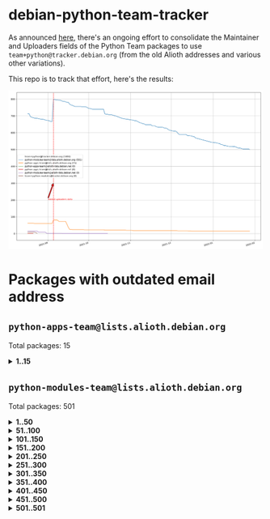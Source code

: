 # debian-python-team-tracker



As announced [here](https://lists.debian.org/debian-python/2021/08/msg00006.html), there's an ongoing effort to consolidate the Maintainer and Uploaders fields of the Python Team packages to use `team+python@tracker.debian.org` (from the old Alioth addresses and various other variations).



This repo is to track that effort, here's the results:



![Python team emails](images/python_team_emails.svg)


# Packages with outdated email address

## `python-apps-team@lists.alioth.debian.org`
Total packages: 15
<details>
<summary><b>1..15</b></summary>


| # | Package | Version |
| --- | --- | --- |
| 1 | [ctop](https://tracker.debian.org/ctop) | 1.0.0-2.1 |
| 2 | [db2twitter](https://tracker.debian.org/db2twitter) | 0.6-1.1 |
| 3 | [dodgy](https://tracker.debian.org/dodgy) | 0.1.9-3 |
| 4 | [etm](https://tracker.debian.org/etm) | 3.2.30-1.1 |
| 5 | [firmware-microbit-micropython](https://tracker.debian.org/firmware-microbit-micropython) | 1.0.1-2 |
| 6 | [freealchemist](https://tracker.debian.org/freealchemist) | 0.5-1.1 |
| 7 | [kanboard-cli](https://tracker.debian.org/kanboard-cli) | 0.0.2-1.1 |
| 8 | [lightyears](https://tracker.debian.org/lightyears) | 1.4-2 |
| 9 | [pipenv](https://tracker.debian.org/pipenv) | 11.9.0-1.1 |
| 10 | [prospector](https://tracker.debian.org/prospector) | 1.1.7-2 |
| 11 | [pybik](https://tracker.debian.org/pybik) | 3.0-3.1 |
| 12 | [retweet](https://tracker.debian.org/retweet) | 0.10-1.1 |
| 13 | [sen](https://tracker.debian.org/sen) | 0.6.1-0.1 |
| 14 | [sinntp](https://tracker.debian.org/sinntp) | 1.6-1.2 |
| 15 | [smem](https://tracker.debian.org/smem) | 1.5-1.1 |
</details>

## `python-modules-team@lists.alioth.debian.org`
Total packages: 501
<details>
<summary><b>1..50</b></summary>


| # | Package | Version |
| --- | --- | --- |
| 1 | [anorack](https://tracker.debian.org/anorack) | 0.2.7-1 |
| 2 | [anosql](https://tracker.debian.org/anosql) | 1.0.1-1 |
| 3 | [asn1crypto](https://tracker.debian.org/asn1crypto) | 1.4.0-1 |
| 4 | [astral](https://tracker.debian.org/astral) | 1.6.1-2 |
| 5 | [authres](https://tracker.debian.org/authres) | 1.2.0-2 |
| 6 | [automat](https://tracker.debian.org/automat) | 20.2.0-1 |
| 7 | [azure-cosmos-table-python](https://tracker.debian.org/azure-cosmos-table-python) | 1.0.5+git20191025-5 |
| 8 | [bdist-nsi](https://tracker.debian.org/bdist-nsi) | 0.1.5-2 |
| 9 | [bernhard](https://tracker.debian.org/bernhard) | 0.2.6-2 |
| 10 | [betamax](https://tracker.debian.org/betamax) | 0.8.1-2 |
| 11 | [bibtexparser](https://tracker.debian.org/bibtexparser) | 1.1.0+ds-3 |
| 12 | [binaryornot](https://tracker.debian.org/binaryornot) | 0.4.4+dfsg-4 |
| 13 | [bitstruct](https://tracker.debian.org/bitstruct) | 8.9.0-1 |
| 14 | [case](https://tracker.debian.org/case) | 1.5.3+dfsg-3 |
| 15 | [cerealizer](https://tracker.debian.org/cerealizer) | 0.8.1-3 |
| 16 | [chardet](https://tracker.debian.org/chardet) | 4.0.0-1 |
| 17 | [chargebee-python](https://tracker.debian.org/chargebee-python) | 1.6.6-1 |
| 18 | [codicefiscale](https://tracker.debian.org/codicefiscale) | 0.9+ds0-2 |
| 19 | [colorclass](https://tracker.debian.org/colorclass) | 2.2.0-2.2 |
| 20 | [colorspacious](https://tracker.debian.org/colorspacious) | 1.1.2-2 |
| 21 | [commonmark](https://tracker.debian.org/commonmark) | 0.9.1-3 |
| 22 | [constantly](https://tracker.debian.org/constantly) | 15.1.0-2 |
| 23 | [contextlib2](https://tracker.debian.org/contextlib2) | 0.6.0.post1-1 |
| 24 | [cookiecutter](https://tracker.debian.org/cookiecutter) | 1.7.3-1 |
| 25 | [coreapi](https://tracker.debian.org/coreapi) | 2.3.3-4 |
| 26 | [coreschema](https://tracker.debian.org/coreschema) | 0.0.4-3 |
| 27 | [cov-core](https://tracker.debian.org/cov-core) | 1.15.0-3 |
| 28 | [cppy](https://tracker.debian.org/cppy) | 1.1.0-2 |
| 29 | [cram](https://tracker.debian.org/cram) | 0.7-4 |
| 30 | [cssutils](https://tracker.debian.org/cssutils) | 1.0.2-3 |
| 31 | [d2to1](https://tracker.debian.org/d2to1) | 0.2.12-2 |
| 32 | [debiancontributors](https://tracker.debian.org/debiancontributors) | 0.7.8-2 |
| 33 | [devpi-common](https://tracker.debian.org/devpi-common) | 3.2.2-1.1 |
| 34 | [django-ajax-selects](https://tracker.debian.org/django-ajax-selects) | 1.7.0-3 |
| 35 | [django-bitfield](https://tracker.debian.org/django-bitfield) | 1.9.6-2 |
| 36 | [django-dirtyfields](https://tracker.debian.org/django-dirtyfields) | 1.3.1-2 |
| 37 | [django-environ](https://tracker.debian.org/django-environ) | 0.4.4-2 |
| 38 | [django-filter](https://tracker.debian.org/django-filter) | 2.4.0-1 |
| 39 | [django-hvad](https://tracker.debian.org/django-hvad) | 1.8.0-1.1 |
| 40 | [django-js-reverse](https://tracker.debian.org/django-js-reverse) | 0.7.3-1.1 |
| 41 | [django-macaddress](https://tracker.debian.org/django-macaddress) | 1.5.0-2 |
| 42 | [django-memoize](https://tracker.debian.org/django-memoize) | 2.2.0+dfsg-1 |
| 43 | [django-nose](https://tracker.debian.org/django-nose) | 1.4.6-2.1 |
| 44 | [django-notification](https://tracker.debian.org/django-notification) | 1.2.0-3 |
| 45 | [django-pagination](https://tracker.debian.org/django-pagination) | 1.0.7-4 |
| 46 | [django-paintstore](https://tracker.debian.org/django-paintstore) | 0.2-4 |
| 47 | [django-picklefield](https://tracker.debian.org/django-picklefield) | 3.0.1-1 |
| 48 | [django-pipeline](https://tracker.debian.org/django-pipeline) | 1.6.14-3 |
| 49 | [django-recurrence](https://tracker.debian.org/django-recurrence) | 1.10.3-1 |
| 50 | [django-simple-redis-admin](https://tracker.debian.org/django-simple-redis-admin) | 1.4.0-2 |
</details>
<details>
<summary><b>51..100</b></summary>

| # | Package | Version |
| --- | --- | --- |
| 51 | [django-stronghold](https://tracker.debian.org/django-stronghold) | 0.3.0+debian-2 |
| 52 | [django-webpack-loader](https://tracker.debian.org/django-webpack-loader) | 0.6.0-2 |
| 53 | [django-wkhtmltopdf](https://tracker.debian.org/django-wkhtmltopdf) | 3.3.0-1 |
| 54 | [django-xmlrpc](https://tracker.debian.org/django-xmlrpc) | 0.1.8-2 |
| 55 | [djangorestframework-api-key](https://tracker.debian.org/djangorestframework-api-key) | 2.0.0-2 |
| 56 | [dkimpy](https://tracker.debian.org/dkimpy) | 1.0.5-1 |
| 57 | [dnsdiag](https://tracker.debian.org/dnsdiag) | 2.0.2-1 |
| 58 | [dockerpty](https://tracker.debian.org/dockerpty) | 0.4.1-2 |
| 59 | [dominate](https://tracker.debian.org/dominate) | 2.3.1-2 |
| 60 | [drf-generators](https://tracker.debian.org/drf-generators) | 0.5.0-1 |
| 61 | [elasticsearch-curator](https://tracker.debian.org/elasticsearch-curator) | 5.8.1-1 |
| 62 | [enum34](https://tracker.debian.org/enum34) | 1.1.6-4 |
| 63 | [enzyme](https://tracker.debian.org/enzyme) | 0.4.1-2 |
| 64 | [exam](https://tracker.debian.org/exam) | 0.10.5-3 |
| 65 | [factory-boy](https://tracker.debian.org/factory-boy) | 2.11.1-3 |
| 66 | [faker](https://tracker.debian.org/faker) | 0.9.3-0.1 |
| 67 | [fakesleep](https://tracker.debian.org/fakesleep) | 0.1-2 |
| 68 | [fastchunking](https://tracker.debian.org/fastchunking) | 0.0.3-2 |
| 69 | [feedgenerator](https://tracker.debian.org/feedgenerator) | 1.9-2 |
| 70 | [flake8-polyfill](https://tracker.debian.org/flake8-polyfill) | 1.0.2-2 |
| 71 | [flask-api](https://tracker.debian.org/flask-api) | 1.1+dfsg-1.1 |
| 72 | [flask-babelex](https://tracker.debian.org/flask-babelex) | 0.9.4-1 |
| 73 | [flask-bcrypt](https://tracker.debian.org/flask-bcrypt) | 0.7.1-2 |
| 74 | [flask-compress](https://tracker.debian.org/flask-compress) | 1.4.0-3 |
| 75 | [flask-gravatar](https://tracker.debian.org/flask-gravatar) | 0.4.2-2 |
| 76 | [flask-htmlmin](https://tracker.debian.org/flask-htmlmin) | 1.3.2-2 |
| 77 | [flask-ldapconn](https://tracker.debian.org/flask-ldapconn) | 0.7.2-1.1 |
| 78 | [flask-limiter](https://tracker.debian.org/flask-limiter) | 1.0.1-2 |
| 79 | [flask-mail](https://tracker.debian.org/flask-mail) | 0.9.1+dfsg1-1.1 |
| 80 | [flask-mongoengine](https://tracker.debian.org/flask-mongoengine) | 0.9.3-4 |
| 81 | [flask-multistatic](https://tracker.debian.org/flask-multistatic) | 1.0-2 |
| 82 | [flask-script](https://tracker.debian.org/flask-script) | 2.0.6-2 |
| 83 | [flask-silk](https://tracker.debian.org/flask-silk) | 0.2-18 |
| 84 | [flask-wtf](https://tracker.debian.org/flask-wtf) | 0.14.3-1 |
| 85 | [flufl.enum](https://tracker.debian.org/flufl.enum) | 4.1.1-3 |
| 86 | [flufl.i18n](https://tracker.debian.org/flufl.i18n) | 3.0.1-1 |
| 87 | [flufl.lock](https://tracker.debian.org/flufl.lock) | 5.0.1-1 |
| 88 | [flufl.password](https://tracker.debian.org/flufl.password) | 1.3-3 |
| 89 | [flufl.testing](https://tracker.debian.org/flufl.testing) | 0.7-2 |
| 90 | [gerritlib](https://tracker.debian.org/gerritlib) | 0.8.0-2 |
| 91 | [gmplot](https://tracker.debian.org/gmplot) | 1.2.0-2 |
| 92 | [gtextfsm](https://tracker.debian.org/gtextfsm) | 1.1.0-2 |
| 93 | [gtts](https://tracker.debian.org/gtts) | 2.0.3-1 |
| 94 | [gtts-token](https://tracker.debian.org/gtts-token) | 1.1.3-1 |
| 95 | [guzzle-sphinx-theme](https://tracker.debian.org/guzzle-sphinx-theme) | 0.7.11-5 |
| 96 | [hachoir](https://tracker.debian.org/hachoir) | 3.1.0+dfsg-3 |
| 97 | [haproxy-log-analysis](https://tracker.debian.org/haproxy-log-analysis) | 2.0~b0-2 |
| 98 | [heapdict](https://tracker.debian.org/heapdict) | 1.0.1-1 |
| 99 | [hiro](https://tracker.debian.org/hiro) | 0.5-2 |
| 100 | [hypothesis-auto](https://tracker.debian.org/hypothesis-auto) | 1.1.4-2 |
</details>
<details>
<summary><b>101..150</b></summary>

| # | Package | Version |
| --- | --- | --- |
| 101 | [importmagic](https://tracker.debian.org/importmagic) | 0.1.7-2 |
| 102 | [inflection](https://tracker.debian.org/inflection) | 0.3.1-2 |
| 103 | [json-tricks](https://tracker.debian.org/json-tricks) | 3.11.0-2 |
| 104 | [jsonhyperschema-codec](https://tracker.debian.org/jsonhyperschema-codec) | 1.0.3-2 |
| 105 | [junos-eznc](https://tracker.debian.org/junos-eznc) | 2.1.7-3 |
| 106 | [jupyter-sphinx-theme](https://tracker.debian.org/jupyter-sphinx-theme) | 0.0.6+ds1-10 |
| 107 | [kitchen](https://tracker.debian.org/kitchen) | 1.2.6-2 |
| 108 | [kivy](https://tracker.debian.org/kivy) | 1.11.0-2 |
| 109 | [lazr.delegates](https://tracker.debian.org/lazr.delegates) | 2.0.3-2 |
| 110 | [lazr.smtptest](https://tracker.debian.org/lazr.smtptest) | 2.0.3-2 |
| 111 | [lexicon](https://tracker.debian.org/lexicon) | 3.3.17-1 |
| 112 | [libthumbor](https://tracker.debian.org/libthumbor) | 1.3.3-2 |
| 113 | [logilab-constraint](https://tracker.debian.org/logilab-constraint) | 0.6.0-2 |
| 114 | [mako](https://tracker.debian.org/mako) | 1.1.3+ds1-2 |
| 115 | [manuel](https://tracker.debian.org/manuel) | 1.10.1-2 |
| 116 | [mercurial-extension-utils](https://tracker.debian.org/mercurial-extension-utils) | 1.5.1-3 |
| 117 | [mercurial-keyring](https://tracker.debian.org/mercurial-keyring) | 1.3.1-3 |
| 118 | [milksnake](https://tracker.debian.org/milksnake) | 0.1.5-1 |
| 119 | [mimerender](https://tracker.debian.org/mimerender) | 0.6.0-2 |
| 120 | [mmllib](https://tracker.debian.org/mmllib) | 0.3.0.post1-2 |
| 121 | [mockldap](https://tracker.debian.org/mockldap) | 0.3.0-4 |
| 122 | [modernize](https://tracker.debian.org/modernize) | 0.7-2 |
| 123 | [moksha.common](https://tracker.debian.org/moksha.common) | 1.2.5-4 |
| 124 | [mrtparse](https://tracker.debian.org/mrtparse) | 1.6-2 |
| 125 | [musicbrainzngs](https://tracker.debian.org/musicbrainzngs) | 0.7.1-2 |
| 126 | [mutagen](https://tracker.debian.org/mutagen) | 1.45.1-2 |
| 127 | [mwic](https://tracker.debian.org/mwic) | 0.7.8-1 |
| 128 | [mysql-connector-python](https://tracker.debian.org/mysql-connector-python) | 8.0.15-2 |
| 129 | [nb2plots](https://tracker.debian.org/nb2plots) | 0.6-2 |
| 130 | [netmiko](https://tracker.debian.org/netmiko) | 2.4.2-1 |
| 131 | [networkx](https://tracker.debian.org/networkx) | 2.5+ds-2 |
| 132 | [nose2](https://tracker.debian.org/nose2) | 0.9.2-1 |
| 133 | [nose2-cov](https://tracker.debian.org/nose2-cov) | 1.0a4-3 |
| 134 | [ntplib](https://tracker.debian.org/ntplib) | 0.3.3-2 |
| 135 | [numpy-stl](https://tracker.debian.org/numpy-stl) | 2.9.0-1 |
| 136 | [numpydoc](https://tracker.debian.org/numpydoc) | 1.1.0-3 |
| 137 | [obsub](https://tracker.debian.org/obsub) | 0.2-4 |
| 138 | [okasha](https://tracker.debian.org/okasha) | 0.2.4-4 |
| 139 | [overpass](https://tracker.debian.org/overpass) | 0.7-1 |
| 140 | [pastescript](https://tracker.debian.org/pastescript) | 2.0.2-4 |
| 141 | [pep8](https://tracker.debian.org/pep8) | 1.7.1-9 |
| 142 | [pep8-naming](https://tracker.debian.org/pep8-naming) | 0.10.0-1 |
| 143 | [pg8000](https://tracker.debian.org/pg8000) | 1.10.6-2 |
| 144 | [pidcat](https://tracker.debian.org/pidcat) | 2.1.0-4 |
| 145 | [pilkit](https://tracker.debian.org/pilkit) | 2.0-3 |
| 146 | [plastex](https://tracker.debian.org/plastex) | 2.1-2 |
| 147 | [portio](https://tracker.debian.org/portio) | 0.5-4 |
| 148 | [power](https://tracker.debian.org/power) | 1.4+dfsg-4 |
| 149 | [pprintpp](https://tracker.debian.org/pprintpp) | 0.4.0-2 |
| 150 | [preggy](https://tracker.debian.org/preggy) | 1.4.4-1 |
</details>
<details>
<summary><b>151..200</b></summary>

| # | Package | Version |
| --- | --- | --- |
| 151 | [ptable](https://tracker.debian.org/ptable) | 0.9.2-2 |
| 152 | [py-radix](https://tracker.debian.org/py-radix) | 0.10.0-3 |
| 153 | [py3dns](https://tracker.debian.org/py3dns) | 3.2.1-1 |
| 154 | [pyasn1](https://tracker.debian.org/pyasn1) | 0.4.8-1 |
| 155 | [pybindgen](https://tracker.debian.org/pybindgen) | 0.20.0+dfsg1-2 |
| 156 | [pycallgraph](https://tracker.debian.org/pycallgraph) | 1.1.3-1.2 |
| 157 | [pyclamd](https://tracker.debian.org/pyclamd) | 0.4.0-2 |
| 158 | [pycodestyle](https://tracker.debian.org/pycodestyle) | 2.6.0-1 |
| 159 | [pycxx](https://tracker.debian.org/pycxx) | 7.1.4-0.2 |
| 160 | [pydbus](https://tracker.debian.org/pydbus) | 0.6.0-4 |
| 161 | [pydenticon](https://tracker.debian.org/pydenticon) | 0.3.1-2 |
| 162 | [pydispatcher](https://tracker.debian.org/pydispatcher) | 2.0.5-2 |
| 163 | [pydle](https://tracker.debian.org/pydle) | 0.9.4-2 |
| 164 | [pyeapi](https://tracker.debian.org/pyeapi) | 0.8.1-2 |
| 165 | [pyee](https://tracker.debian.org/pyee) | 7.0.2-1 |
| 166 | [pyenchant](https://tracker.debian.org/pyenchant) | 3.2.0-1 |
| 167 | [pyfg](https://tracker.debian.org/pyfg) | 0.50-2 |
| 168 | [pyfiglet](https://tracker.debian.org/pyfiglet) | 0.8.0+dfsg-1 |
| 169 | [pyfribidi](https://tracker.debian.org/pyfribidi) | 0.12.0+repack-7 |
| 170 | [pygeoif](https://tracker.debian.org/pygeoif) | 0.7-2 |
| 171 | [pygtail](https://tracker.debian.org/pygtail) | 0.6.1-2 |
| 172 | [pygtkspellcheck](https://tracker.debian.org/pygtkspellcheck) | 4.0.5-2 |
| 173 | [pyinotify](https://tracker.debian.org/pyinotify) | 0.9.6-1.3 |
| 174 | [pyiosxr](https://tracker.debian.org/pyiosxr) | 0.52-1.1 |
| 175 | [pyjavaproperties](https://tracker.debian.org/pyjavaproperties) | 0.7-2 |
| 176 | [pyjokes](https://tracker.debian.org/pyjokes) | 0.5.0-3 |
| 177 | [pykcs11](https://tracker.debian.org/pykcs11) | 1.5.10-1 |
| 178 | [pylama](https://tracker.debian.org/pylama) | 7.4.3-3 |
| 179 | [pylibmc](https://tracker.debian.org/pylibmc) | 1.5.2-3 |
| 180 | [pylint-celery](https://tracker.debian.org/pylint-celery) | 0.3-5 |
| 181 | [pylint-common](https://tracker.debian.org/pylint-common) | 0.2.5-4 |
| 182 | [pylint-django](https://tracker.debian.org/pylint-django) | 2.0.13-1 |
| 183 | [pylint-flask](https://tracker.debian.org/pylint-flask) | 0.5-4 |
| 184 | [pylint-plugin-utils](https://tracker.debian.org/pylint-plugin-utils) | 0.6-1 |
| 185 | [pymacs](https://tracker.debian.org/pymacs) | 0.25-3 |
| 186 | [pymodbus](https://tracker.debian.org/pymodbus) | 2.1.0+dfsg-2 |
| 187 | [pynag](https://tracker.debian.org/pynag) | 1.1.2+dfsg-2 |
| 188 | [pynliner](https://tracker.debian.org/pynliner) | 0.8.0-2 |
| 189 | [pyopengl](https://tracker.debian.org/pyopengl) | 3.1.5+dfsg-1 |
| 190 | [pyparsing](https://tracker.debian.org/pyparsing) | 2.4.7-1 |
| 191 | [pyprind](https://tracker.debian.org/pyprind) | 2.11.2-2 |
| 192 | [pyquery](https://tracker.debian.org/pyquery) | 1.2.9-4 |
| 193 | [pyrad](https://tracker.debian.org/pyrad) | 2.1-2 |
| 194 | [pyrsistent](https://tracker.debian.org/pyrsistent) | 0.15.5-1 |
| 195 | [pysimplesoap](https://tracker.debian.org/pysimplesoap) | 1.16.2-3 |
| 196 | [pysmi](https://tracker.debian.org/pysmi) | 0.3.2-2 |
| 197 | [pysodium](https://tracker.debian.org/pysodium) | 0.7.0-2 |
| 198 | [pyspf](https://tracker.debian.org/pyspf) | 2.0.14-2 |
| 199 | [pysrt](https://tracker.debian.org/pysrt) | 1.0.1-2 |
| 200 | [pyssim](https://tracker.debian.org/pyssim) | 0.2-2 |
</details>
<details>
<summary><b>201..250</b></summary>

| # | Package | Version |
| --- | --- | --- |
| 201 | [pytaglib](https://tracker.debian.org/pytaglib) | 0.3.6+dfsg-2 |
| 202 | [pytds](https://tracker.debian.org/pytds) | 1.10.0-1 |
| 203 | [pytest-bdd](https://tracker.debian.org/pytest-bdd) | 3.2.1-1 |
| 204 | [pytest-cookies](https://tracker.debian.org/pytest-cookies) | 0.4.0-1 |
| 205 | [pytest-django](https://tracker.debian.org/pytest-django) | 3.5.1-1 |
| 206 | [pytest-expect](https://tracker.debian.org/pytest-expect) | 1.1.0-2 |
| 207 | [pytest-httpbin](https://tracker.debian.org/pytest-httpbin) | 1.0.0-2 |
| 208 | [pytest-instafail](https://tracker.debian.org/pytest-instafail) | 0.4.2-1 |
| 209 | [pytest-runner](https://tracker.debian.org/pytest-runner) | 2.11.1-1.2 |
| 210 | [pytest-sugar](https://tracker.debian.org/pytest-sugar) | 0.9.4-1 |
| 211 | [pytest-tornado](https://tracker.debian.org/pytest-tornado) | 0.8.1-1 |
| 212 | [pytest-vcr](https://tracker.debian.org/pytest-vcr) | 1.0.2-2 |
| 213 | [python-activipy](https://tracker.debian.org/python-activipy) | 0.1-7 |
| 214 | [python-adal](https://tracker.debian.org/python-adal) | 1.2.2-1 |
| 215 | [python-aiohttp-session](https://tracker.debian.org/python-aiohttp-session) | 2.9.0-2 |
| 216 | [python-aioinflux](https://tracker.debian.org/python-aioinflux) | 0.9.0-2 |
| 217 | [python-aiomeasures](https://tracker.debian.org/python-aiomeasures) | 0.5.14-3 |
| 218 | [python-amqplib](https://tracker.debian.org/python-amqplib) | 1.0.2-2 |
| 219 | [python-apptools](https://tracker.debian.org/python-apptools) | 4.5.0-1.1 |
| 220 | [python-aptly](https://tracker.debian.org/python-aptly) | 0.12.10-2 |
| 221 | [python-args](https://tracker.debian.org/python-args) | 0.1.0-3 |
| 222 | [python-arpy](https://tracker.debian.org/python-arpy) | 1.1.1-4 |
| 223 | [python-astor](https://tracker.debian.org/python-astor) | 0.8.1-1 |
| 224 | [python-base58](https://tracker.debian.org/python-base58) | 1.0.3-1.1 |
| 225 | [python-bcdoc](https://tracker.debian.org/python-bcdoc) | 0.16.0-2 |
| 226 | [python-bitbucket-api](https://tracker.debian.org/python-bitbucket-api) | 0.5.0-3 |
| 227 | [python-box](https://tracker.debian.org/python-box) | 3.4.6-2 |
| 228 | [python-btrees](https://tracker.debian.org/python-btrees) | 4.3.1-2 |
| 229 | [python-cerberus](https://tracker.debian.org/python-cerberus) | 1.3.2-1 |
| 230 | [python-click-log](https://tracker.debian.org/python-click-log) | 0.2.1-2 |
| 231 | [python-clint](https://tracker.debian.org/python-clint) | 0.5.1-3 |
| 232 | [python-cluster](https://tracker.debian.org/python-cluster) | 1.3.3-3 |
| 233 | [python-cmarkgfm](https://tracker.debian.org/python-cmarkgfm) | 0.4.2-1 |
| 234 | [python-coloredlogs](https://tracker.debian.org/python-coloredlogs) | 7.3-2 |
| 235 | [python-colour](https://tracker.debian.org/python-colour) | 0.1.5-2 |
| 236 | [python-consul](https://tracker.debian.org/python-consul) | 0.7.1-1.1 |
| 237 | [python-cookies](https://tracker.debian.org/python-cookies) | 2.2.1-3 |
| 238 | [python-cpuinfo](https://tracker.debian.org/python-cpuinfo) | 5.0.0-2 |
| 239 | [python-crcmod](https://tracker.debian.org/python-crcmod) | 1.7+dfsg-2 |
| 240 | [python-cs](https://tracker.debian.org/python-cs) | 2.7.1-1 |
| 241 | [python-dbfread](https://tracker.debian.org/python-dbfread) | 2.0.7-3 |
| 242 | [python-decorator](https://tracker.debian.org/python-decorator) | 4.4.2-2 |
| 243 | [python-demjson](https://tracker.debian.org/python-demjson) | 2.2.4-5 |
| 244 | [python-diaspy](https://tracker.debian.org/python-diaspy) | 0.6.0-2 |
| 245 | [python-dictobj](https://tracker.debian.org/python-dictobj) | 0.4-4 |
| 246 | [python-distutils-extra](https://tracker.debian.org/python-distutils-extra) | 2.45 |
| 247 | [python-django-casclient](https://tracker.debian.org/python-django-casclient) | 1.5.3-1 |
| 248 | [python-django-etcd-settings](https://tracker.debian.org/python-django-etcd-settings) | 0.1.13+dfsg-3 |
| 249 | [python-django-gravatar2](https://tracker.debian.org/python-django-gravatar2) | 1.4.4-2 |
| 250 | [python-django-jsonfield](https://tracker.debian.org/python-django-jsonfield) | 1.4.0-2 |
</details>
<details>
<summary><b>251..300</b></summary>

| # | Package | Version |
| --- | --- | --- |
| 251 | [python-django-push-notifications](https://tracker.debian.org/python-django-push-notifications) | 1.4.1-1 |
| 252 | [python-django-simple-history](https://tracker.debian.org/python-django-simple-history) | 2.7.0-1.1 |
| 253 | [python-doubleratchet](https://tracker.debian.org/python-doubleratchet) | 0.6.0-2 |
| 254 | [python-dpkt](https://tracker.debian.org/python-dpkt) | 1.9.2-2 |
| 255 | [python-easywebdav](https://tracker.debian.org/python-easywebdav) | 1.2.0-8 |
| 256 | [python-envisage](https://tracker.debian.org/python-envisage) | 4.9.0-2.1 |
| 257 | [python-envparse](https://tracker.debian.org/python-envparse) | 0.2.0-2 |
| 258 | [python-envs](https://tracker.debian.org/python-envs) | 1.2.6-1.1 |
| 259 | [python-epc](https://tracker.debian.org/python-epc) | 0.0.5-3 |
| 260 | [python-etcd](https://tracker.debian.org/python-etcd) | 0.4.5-2 |
| 261 | [python-ethtool](https://tracker.debian.org/python-ethtool) | 0.14-3 |
| 262 | [python-ewmh](https://tracker.debian.org/python-ewmh) | 0.1.6-2 |
| 263 | [python-exotel](https://tracker.debian.org/python-exotel) | 0.1.5-2 |
| 264 | [python-feather-format](https://tracker.debian.org/python-feather-format) | 0.3.1+dfsg1-4 |
| 265 | [python-flaky](https://tracker.debian.org/python-flaky) | 3.7.0-1 |
| 266 | [python-flask-seeder](https://tracker.debian.org/python-flask-seeder) | 0.1~a2-2 |
| 267 | [python-genty](https://tracker.debian.org/python-genty) | 1.3.2-1 |
| 268 | [python-geoip2](https://tracker.debian.org/python-geoip2) | 2.9.0+dfsg1-2 |
| 269 | [python-gflags](https://tracker.debian.org/python-gflags) | 1.5.1-7 |
| 270 | [python-glob2](https://tracker.debian.org/python-glob2) | 0.5-3 |
| 271 | [python-hashids](https://tracker.debian.org/python-hashids) | 1.3.1-1 |
| 272 | [python-hidapi](https://tracker.debian.org/python-hidapi) | 0.9.0.post3-2 |
| 273 | [python-hiredis](https://tracker.debian.org/python-hiredis) | 1.0.1-1 |
| 274 | [python-hpilo](https://tracker.debian.org/python-hpilo) | 4.3-3 |
| 275 | [python-html2text](https://tracker.debian.org/python-html2text) | 2020.1.16-1 |
| 276 | [python-http-parser](https://tracker.debian.org/python-http-parser) | 0.9.0-1 |
| 277 | [python-httptools](https://tracker.debian.org/python-httptools) | 0.1.1-1 |
| 278 | [python-icalendar](https://tracker.debian.org/python-icalendar) | 4.0.3-4 |
| 279 | [python-iniparse](https://tracker.debian.org/python-iniparse) | 0.4-3 |
| 280 | [python-ipaddress](https://tracker.debian.org/python-ipaddress) | 1.0.23-1 |
| 281 | [python-ipfix](https://tracker.debian.org/python-ipfix) | 0.9.7-2 |
| 282 | [python-irodsclient](https://tracker.debian.org/python-irodsclient) | 0.8.1-2 |
| 283 | [python-isc-dhcp-leases](https://tracker.debian.org/python-isc-dhcp-leases) | 0.9.1-2 |
| 284 | [python-iso3166](https://tracker.debian.org/python-iso3166) | 0.8.git20170319-2 |
| 285 | [python-isoweek](https://tracker.debian.org/python-isoweek) | 1.3.3-3 |
| 286 | [python-jmespath](https://tracker.debian.org/python-jmespath) | 0.10.0-1 |
| 287 | [python-jsonrpc](https://tracker.debian.org/python-jsonrpc) | 1.13.0-1 |
| 288 | [python-junit-xml](https://tracker.debian.org/python-junit-xml) | 1.9-1 |
| 289 | [python-kanboard](https://tracker.debian.org/python-kanboard) | 1.0.1-1.1 |
| 290 | [python-langdetect](https://tracker.debian.org/python-langdetect) | 1.0.7-4 |
| 291 | [python-ldap](https://tracker.debian.org/python-ldap) | 3.2.0-4 |
| 292 | [python-ldapdomaindump](https://tracker.debian.org/python-ldapdomaindump) | 0.9.3-1 |
| 293 | [python-libguess](https://tracker.debian.org/python-libguess) | 1.1-4 |
| 294 | [python-logfury](https://tracker.debian.org/python-logfury) | 0.1.2-4 |
| 295 | [python-mailer](https://tracker.debian.org/python-mailer) | 0.8.1-4 |
| 296 | [python-mastodon](https://tracker.debian.org/python-mastodon) | 1.5.1-1 |
| 297 | [python-mccabe](https://tracker.debian.org/python-mccabe) | 0.6.1-3 |
| 298 | [python-measurement](https://tracker.debian.org/python-measurement) | 2.0.1-2 |
| 299 | [python-meld3](https://tracker.debian.org/python-meld3) | 1.0.2-3 |
| 300 | [python-mnemonic](https://tracker.debian.org/python-mnemonic) | 0.19-1 |
</details>
<details>
<summary><b>301..350</b></summary>

| # | Package | Version |
| --- | --- | --- |
| 301 | [python-model-mommy](https://tracker.debian.org/python-model-mommy) | 1.6.0-2 |
| 302 | [python-morris](https://tracker.debian.org/python-morris) | 1.2-2 |
| 303 | [python-mpegdash](https://tracker.debian.org/python-mpegdash) | 0.2.0-1 |
| 304 | [python-multidict](https://tracker.debian.org/python-multidict) | 5.1.0-1 |
| 305 | [python-munch](https://tracker.debian.org/python-munch) | 2.3.2-2 |
| 306 | [python-murmurhash](https://tracker.debian.org/python-murmurhash) | 1.0.2-1 |
| 307 | [python-nine](https://tracker.debian.org/python-nine) | 1.1.0-1 |
| 308 | [python-noise](https://tracker.debian.org/python-noise) | 1.2.3-3 |
| 309 | [python-notify2](https://tracker.debian.org/python-notify2) | 0.3-4 |
| 310 | [python-ntlm-auth](https://tracker.debian.org/python-ntlm-auth) | 1.4.0-1 |
| 311 | [python-oauth](https://tracker.debian.org/python-oauth) | 1.0.1-6 |
| 312 | [python-offtrac](https://tracker.debian.org/python-offtrac) | 0.1.0-2.1 |
| 313 | [python-opcua](https://tracker.debian.org/python-opcua) | 0.98.11-1 |
| 314 | [python-openid-cla](https://tracker.debian.org/python-openid-cla) | 1.2-2 |
| 315 | [python-openid-teams](https://tracker.debian.org/python-openid-teams) | 1.2-2 |
| 316 | [python-openidc-client](https://tracker.debian.org/python-openidc-client) | 0.6.0-1.1 |
| 317 | [python-opentimestamps](https://tracker.debian.org/python-opentimestamps) | 0.4.1-1 |
| 318 | [python-padme](https://tracker.debian.org/python-padme) | 1.1.1-3 |
| 319 | [python-pampy](https://tracker.debian.org/python-pampy) | 1.8.4-2 |
| 320 | [python-path-and-address](https://tracker.debian.org/python-path-and-address) | 2.0.1-2 |
| 321 | [python-pathtools](https://tracker.debian.org/python-pathtools) | 0.1.2-4 |
| 322 | [python-paypal](https://tracker.debian.org/python-paypal) | 1.2.5-3 |
| 323 | [python-peakutils](https://tracker.debian.org/python-peakutils) | 1.3.3+ds-2 |
| 324 | [python-pem](https://tracker.debian.org/python-pem) | 19.1.0-1 |
| 325 | [python-persistent](https://tracker.debian.org/python-persistent) | 4.6.4-0.2 |
| 326 | [python-pex](https://tracker.debian.org/python-pex) | 1.1.14-3.1 |
| 327 | [python-pgpdump](https://tracker.debian.org/python-pgpdump) | 1.5-2 |
| 328 | [python-pgspecial](https://tracker.debian.org/python-pgspecial) | 1.11.10+dfsg1-1 |
| 329 | [python-phonenumbers](https://tracker.debian.org/python-phonenumbers) | 8.12.1-1 |
| 330 | [python-picklable-itertools](https://tracker.debian.org/python-picklable-itertools) | 0.1.1-3 |
| 331 | [python-plaster](https://tracker.debian.org/python-plaster) | 1.0-2 |
| 332 | [python-plaster-pastedeploy](https://tracker.debian.org/python-plaster-pastedeploy) | 0.5-3 |
| 333 | [python-prctl](https://tracker.debian.org/python-prctl) | 1.7-2 |
| 334 | [python-preshed](https://tracker.debian.org/python-preshed) | 3.0.2-1 |
| 335 | [python-pretend](https://tracker.debian.org/python-pretend) | 1.0.9-1 |
| 336 | [python-prettylog](https://tracker.debian.org/python-prettylog) | 0.1.0-2 |
| 337 | [python-priority](https://tracker.debian.org/python-priority) | 1.3.0-3 |
| 338 | [python-progressbar](https://tracker.debian.org/python-progressbar) | 2.5-2 |
| 339 | [python-pskc](https://tracker.debian.org/python-pskc) | 1.1-3 |
| 340 | [python-py-zipkin](https://tracker.debian.org/python-py-zipkin) | 0.15.0-1.1 |
| 341 | [python-pyasn1-modules](https://tracker.debian.org/python-pyasn1-modules) | 0.2.1-1 |
| 342 | [python-pyface](https://tracker.debian.org/python-pyface) | 6.1.2-2 |
| 343 | [python-pyftpdlib](https://tracker.debian.org/python-pyftpdlib) | 1.5.4-2 |
| 344 | [python-pygerrit2](https://tracker.debian.org/python-pygerrit2) | 2.0.4-2 |
| 345 | [python-pypump](https://tracker.debian.org/python-pypump) | 0.7-3 |
| 346 | [python-pysnmp4-apps](https://tracker.debian.org/python-pysnmp4-apps) | 0.3.2-2.2 |
| 347 | [python-pysnmp4-mibs](https://tracker.debian.org/python-pysnmp4-mibs) | 0.1.3-3 |
| 348 | [python-pytest-benchmark](https://tracker.debian.org/python-pytest-benchmark) | 3.2.2-2 |
| 349 | [python-pyvmomi](https://tracker.debian.org/python-pyvmomi) | 6.7.1-3 |
| 350 | [python-rarfile](https://tracker.debian.org/python-rarfile) | 3.1-1 |
</details>
<details>
<summary><b>351..400</b></summary>

| # | Package | Version |
| --- | --- | --- |
| 351 | [python-ratelimiter](https://tracker.debian.org/python-ratelimiter) | 1.2.0.post0-1 |
| 352 | [python-redisearch-py](https://tracker.debian.org/python-redisearch-py) | 1.0.0-1 |
| 353 | [python-releases](https://tracker.debian.org/python-releases) | 1.6.3-1 |
| 354 | [python-repoze.lru](https://tracker.debian.org/python-repoze.lru) | 0.7-2 |
| 355 | [python-repoze.sphinx.autointerface](https://tracker.debian.org/python-repoze.sphinx.autointerface) | 0.8-0.2 |
| 356 | [python-repoze.tm2](https://tracker.debian.org/python-repoze.tm2) | 2.0-2 |
| 357 | [python-requests-ntlm](https://tracker.debian.org/python-requests-ntlm) | 1.1.0-1.1 |
| 358 | [python-requirements-detector](https://tracker.debian.org/python-requirements-detector) | 0.6-2 |
| 359 | [python-restless](https://tracker.debian.org/python-restless) | 2.1.1-2 |
| 360 | [python-rpaths](https://tracker.debian.org/python-rpaths) | 0.13-1.1 |
| 361 | [python-rply](https://tracker.debian.org/python-rply) | 0.7.7-2 |
| 362 | [python-schedutils](https://tracker.debian.org/python-schedutils) | 0.6-2.1 |
| 363 | [python-schema](https://tracker.debian.org/python-schema) | 0.6.7-3 |
| 364 | [python-schroot](https://tracker.debian.org/python-schroot) | 0.4-4 |
| 365 | [python-scp](https://tracker.debian.org/python-scp) | 0.13.0-2 |
| 366 | [python-scrapy-djangoitem](https://tracker.debian.org/python-scrapy-djangoitem) | 1.1.1-4 |
| 367 | [python-scripttest](https://tracker.debian.org/python-scripttest) | 1.3-3 |
| 368 | [python-scruffy](https://tracker.debian.org/python-scruffy) | 0.3.3-2 |
| 369 | [python-sdnotify](https://tracker.debian.org/python-sdnotify) | 0.3.1-2 |
| 370 | [python-serverfiles](https://tracker.debian.org/python-serverfiles) | 0.3.0-1 |
| 371 | [python-service-identity](https://tracker.debian.org/python-service-identity) | 18.1.0-6 |
| 372 | [python-sexpdata](https://tracker.debian.org/python-sexpdata) | 0.0.3-2 |
| 373 | [python-shade](https://tracker.debian.org/python-shade) | 1.30.0-3 |
| 374 | [python-shellescape](https://tracker.debian.org/python-shellescape) | 3.4.1-4 |
| 375 | [python-simpy](https://tracker.debian.org/python-simpy) | 2.3.1+dfsg-2 |
| 376 | [python-simpy3](https://tracker.debian.org/python-simpy3) | 3.0.11-2 |
| 377 | [python-slimmer](https://tracker.debian.org/python-slimmer) | 0.1.30-8 |
| 378 | [python-slugify](https://tracker.debian.org/python-slugify) | 4.0.0-1 |
| 379 | [python-smstrade](https://tracker.debian.org/python-smstrade) | 0.2.4-6 |
| 380 | [python-socketpool](https://tracker.debian.org/python-socketpool) | 0.5.3-5 |
| 381 | [python-sphinx-issues](https://tracker.debian.org/python-sphinx-issues) | 1.2.0-2 |
| 382 | [python-spur](https://tracker.debian.org/python-spur) | 0.3.21-1 |
| 383 | [python-srp](https://tracker.debian.org/python-srp) | 1.0.15-1 |
| 384 | [python-statsd](https://tracker.debian.org/python-statsd) | 3.3.0-2 |
| 385 | [python-stopit](https://tracker.debian.org/python-stopit) | 1.1.2-1 |
| 386 | [python-structlog](https://tracker.debian.org/python-structlog) | 20.1.0-1 |
| 387 | [python-sunlight](https://tracker.debian.org/python-sunlight) | 1.1.5-3 |
| 388 | [python-suntime](https://tracker.debian.org/python-suntime) | 1.2.5-2 |
| 389 | [python-tempita](https://tracker.debian.org/python-tempita) | 0.5.2-6 |
| 390 | [python-test-server](https://tracker.debian.org/python-test-server) | 0.0.27-2 |
| 391 | [python-testing.common.database](https://tracker.debian.org/python-testing.common.database) | 2.0.0-2 |
| 392 | [python-testing.mysqld](https://tracker.debian.org/python-testing.mysqld) | 1.4.0-4 |
| 393 | [python-testing.postgresql](https://tracker.debian.org/python-testing.postgresql) | 1.3.0-2 |
| 394 | [python-thriftpy](https://tracker.debian.org/python-thriftpy) | 0.3.9+ds1-1 |
| 395 | [python-tinycss](https://tracker.debian.org/python-tinycss) | 0.4-3 |
| 396 | [python-tktreectrl](https://tracker.debian.org/python-tktreectrl) | 2.0.2-3 |
| 397 | [python-traits](https://tracker.debian.org/python-traits) | 5.2.0-2 |
| 398 | [python-traitsui](https://tracker.debian.org/python-traitsui) | 6.1.3-3 |
| 399 | [python-translationstring](https://tracker.debian.org/python-translationstring) | 1.4-1 |
| 400 | [python-twitter](https://tracker.debian.org/python-twitter) | 3.3-2 |
</details>
<details>
<summary><b>401..450</b></summary>

| # | Package | Version |
| --- | --- | --- |
| 401 | [python-typeguard](https://tracker.debian.org/python-typeguard) | 2.2.2-1.1 |
| 402 | [python-tzlocal](https://tracker.debian.org/python-tzlocal) | 2.1-1 |
| 403 | [python-udatetime](https://tracker.debian.org/python-udatetime) | 0.0.16-4 |
| 404 | [python-unicodecsv](https://tracker.debian.org/python-unicodecsv) | 0.14.1-2 |
| 405 | [python-unidiff](https://tracker.debian.org/python-unidiff) | 0.5.5-2 |
| 406 | [python-urlobject](https://tracker.debian.org/python-urlobject) | 2.4.3-3 |
| 407 | [python-urwidtrees](https://tracker.debian.org/python-urwidtrees) | 1.0.3.dev0-1 |
| 408 | [python-utils](https://tracker.debian.org/python-utils) | 2.3.0-2 |
| 409 | [python-vagrant](https://tracker.debian.org/python-vagrant) | 0.5.15-3 |
| 410 | [python-venusian](https://tracker.debian.org/python-venusian) | 3.0.0-1 |
| 411 | [python-vobject](https://tracker.debian.org/python-vobject) | 0.9.6.1-0.2 |
| 412 | [python-webob](https://tracker.debian.org/python-webob) | 1:1.8.6-1.1 |
| 413 | [python-wget](https://tracker.debian.org/python-wget) | 3.2-3 |
| 414 | [python-wheezy.template](https://tracker.debian.org/python-wheezy.template) | 0.1.167-2 |
| 415 | [python-whoosh](https://tracker.debian.org/python-whoosh) | 2.7.4+git6-g9134ad92-5 |
| 416 | [python-wither](https://tracker.debian.org/python-wither) | 1.1-2 |
| 417 | [python-wsgilog](https://tracker.debian.org/python-wsgilog) | 0.3.1-3 |
| 418 | [python-x3dh](https://tracker.debian.org/python-x3dh) | 0.5.8-2 |
| 419 | [python-xeddsa](https://tracker.debian.org/python-xeddsa) | 0.4.6-2 |
| 420 | [python-yaswfp](https://tracker.debian.org/python-yaswfp) | 0.9.3-1.1 |
| 421 | [python-zc.customdoctests](https://tracker.debian.org/python-zc.customdoctests) | 1.0.1-2 |
| 422 | [python-zipp](https://tracker.debian.org/python-zipp) | 1.0.0-3 |
| 423 | [python-zxcvbn](https://tracker.debian.org/python-zxcvbn) | 4.4.28-2 |
| 424 | [python3-proselint](https://tracker.debian.org/python3-proselint) | 0.10.2-2 |
| 425 | [pythondialog](https://tracker.debian.org/pythondialog) | 3.5.1-1 |
| 426 | [pytoml](https://tracker.debian.org/pytoml) | 0.1.21-1 |
| 427 | [pyuca](https://tracker.debian.org/pyuca) | 1.2-2 |
| 428 | [pyutilib](https://tracker.debian.org/pyutilib) | 5.8.0-1 |
| 429 | [pywavelets](https://tracker.debian.org/pywavelets) | 1.1.1-1 |
| 430 | [pywinrm](https://tracker.debian.org/pywinrm) | 0.3.0-2 |
| 431 | [quark-sphinx-theme](https://tracker.debian.org/quark-sphinx-theme) | 0.5.1-2 |
| 432 | [readlike](https://tracker.debian.org/readlike) | 0.1.3-1.1 |
| 433 | [recommonmark](https://tracker.debian.org/recommonmark) | 0.6.0+ds-1 |
| 434 | [redis-py-cluster](https://tracker.debian.org/redis-py-cluster) | 2.0.0-1 |
| 435 | [reentry](https://tracker.debian.org/reentry) | 1.3.1-1 |
| 436 | [reparser](https://tracker.debian.org/reparser) | 1.4.3-1 |
| 437 | [requests-aws](https://tracker.debian.org/requests-aws) | 0.1.5-2 |
| 438 | [ripe-atlas-cousteau](https://tracker.debian.org/ripe-atlas-cousteau) | 1.4.2-3 |
| 439 | [ripe-atlas-sagan](https://tracker.debian.org/ripe-atlas-sagan) | 1.2.2-2 |
| 440 | [robot-detection](https://tracker.debian.org/robot-detection) | 0.4.0-2 |
| 441 | [routes](https://tracker.debian.org/routes) | 2.5.1-1 |
| 442 | [sgmllib3k](https://tracker.debian.org/sgmllib3k) | 1.0.0-3 |
| 443 | [simplegeneric](https://tracker.debian.org/simplegeneric) | 0.8.1-3 |
| 444 | [singledispatch](https://tracker.debian.org/singledispatch) | 3.4.0.3-3 |
| 445 | [sireader](https://tracker.debian.org/sireader) | 1.1.1-2 |
| 446 | [sleekxmpp](https://tracker.debian.org/sleekxmpp) | 1.3.3-6 |
| 447 | [slimit](https://tracker.debian.org/slimit) | 0.8.1-4 |
| 448 | [smartypants](https://tracker.debian.org/smartypants) | 2.0.0-2 |
| 449 | [sortedcontainers](https://tracker.debian.org/sortedcontainers) | 2.1.0-2 |
| 450 | [speaklater](https://tracker.debian.org/speaklater) | 1.3-5 |
</details>
<details>
<summary><b>451..500</b></summary>

| # | Package | Version |
| --- | --- | --- |
| 451 | [sphinx](https://tracker.debian.org/sphinx) | 1.8.5-2 |
| 452 | [sphinx](https://tracker.debian.org/sphinx) | 1.8.5-3 |
| 453 | [sphinx](https://tracker.debian.org/sphinx) | 1.8.5-4 |
| 454 | [sphinx](https://tracker.debian.org/sphinx) | 1.8.5-5 |
| 455 | [sphinx](https://tracker.debian.org/sphinx) | 2.4.3-2 |
| 456 | [sphinx](https://tracker.debian.org/sphinx) | 2.4.3-4 |
| 457 | [sphinx-autorun](https://tracker.debian.org/sphinx-autorun) | 1.1.0-3.1 |
| 458 | [sphinx-celery](https://tracker.debian.org/sphinx-celery) | 2.0.0-1 |
| 459 | [sphinx-intl](https://tracker.debian.org/sphinx-intl) | 2.0.1-2 |
| 460 | [sphinxcontrib-devhelp](https://tracker.debian.org/sphinxcontrib-devhelp) | 1.0.2-2 |
| 461 | [sphinxcontrib-doxylink](https://tracker.debian.org/sphinxcontrib-doxylink) | 1.5-1 |
| 462 | [sphinxcontrib-log-cabinet](https://tracker.debian.org/sphinxcontrib-log-cabinet) | 1.0.1-2 |
| 463 | [sphinxcontrib-qthelp](https://tracker.debian.org/sphinxcontrib-qthelp) | 1.0.3-2 |
| 464 | [sphinxcontrib-rubydomain](https://tracker.debian.org/sphinxcontrib-rubydomain) | 0.1~dev-20100804-2 |
| 465 | [sphinxcontrib-websupport](https://tracker.debian.org/sphinxcontrib-websupport) | 1.2.4-1 |
| 466 | [sphinxtesters](https://tracker.debian.org/sphinxtesters) | 0.2.3-1 |
| 467 | [sshpubkeys](https://tracker.debian.org/sshpubkeys) | 3.1.0-2.1 |
| 468 | [sshtunnel](https://tracker.debian.org/sshtunnel) | 0.1.4-2 |
| 469 | [stardicter](https://tracker.debian.org/stardicter) | 1.2-1 |
| 470 | [straight.plugin](https://tracker.debian.org/straight.plugin) | 1.4.1-3 |
| 471 | [stsci.distutils](https://tracker.debian.org/stsci.distutils) | 0.3.7-5 |
| 472 | [tagpy](https://tracker.debian.org/tagpy) | 2013.1-7 |
| 473 | [terminaltables](https://tracker.debian.org/terminaltables) | 3.1.0-3 |
| 474 | [texext](https://tracker.debian.org/texext) | 0.6.6-2 |
| 475 | [tinydb](https://tracker.debian.org/tinydb) | 3.15.2-2 |
| 476 | [translation-finder](https://tracker.debian.org/translation-finder) | 1.0-1 |
| 477 | [transmissionrpc](https://tracker.debian.org/transmissionrpc) | 0.11-4 |
| 478 | [twodict](https://tracker.debian.org/twodict) | 1.2-2 |
| 479 | [txws](https://tracker.debian.org/txws) | 0.9.1-4 |
| 480 | [txzmq](https://tracker.debian.org/txzmq) | 0.8.0-2 |
| 481 | [typogrify](https://tracker.debian.org/typogrify) | 1:2.0.7-2 |
| 482 | [u-msgpack-python](https://tracker.debian.org/u-msgpack-python) | 2.3.0-2 |
| 483 | [utidylib](https://tracker.debian.org/utidylib) | 0.5-3 |
| 484 | [vcr.py](https://tracker.debian.org/vcr.py) | 4.0.2-1 |
| 485 | [vim-autopep8](https://tracker.debian.org/vim-autopep8) | 1.2.0-2 |
| 486 | [vsts-cd-manager](https://tracker.debian.org/vsts-cd-manager) | 1.0.2-3 |
| 487 | [wchartype](https://tracker.debian.org/wchartype) | 0.1-2 |
| 488 | [webpy](https://tracker.debian.org/webpy) | 1:0.61-1 |
| 489 | [whichcraft](https://tracker.debian.org/whichcraft) | 0.4.1-2 |
| 490 | [wikitrans](https://tracker.debian.org/wikitrans) | 1.3-1 |
| 491 | [willow](https://tracker.debian.org/willow) | 1.4-1 |
| 492 | [wlc](https://tracker.debian.org/wlc) | 1.2-1 |
| 493 | [wokkel](https://tracker.debian.org/wokkel) | 18.0.0-3.1 |
| 494 | [wsgiproxy2](https://tracker.debian.org/wsgiproxy2) | 0.4.5-1.1 |
| 495 | [wtf-peewee](https://tracker.debian.org/wtf-peewee) | 3.0.0+dfsg-2 |
| 496 | [wtforms](https://tracker.debian.org/wtforms) | 2.2.1-2 |
| 497 | [xhtml2pdf](https://tracker.debian.org/xhtml2pdf) | 0.2.4-1 |
| 498 | [xlwt](https://tracker.debian.org/xlwt) | 1.3.0-3 |
| 499 | [zc.lockfile](https://tracker.debian.org/zc.lockfile) | 2.0-1 |
| 500 | [zict](https://tracker.debian.org/zict) | 2.0.0-1 |
</details>
<details>
<summary><b>501..501</b></summary>

| # | Package | Version |
| --- | --- | --- |
| 501 | [zope.deprecation](https://tracker.debian.org/zope.deprecation) | 4.4.0-4 |
</details>
